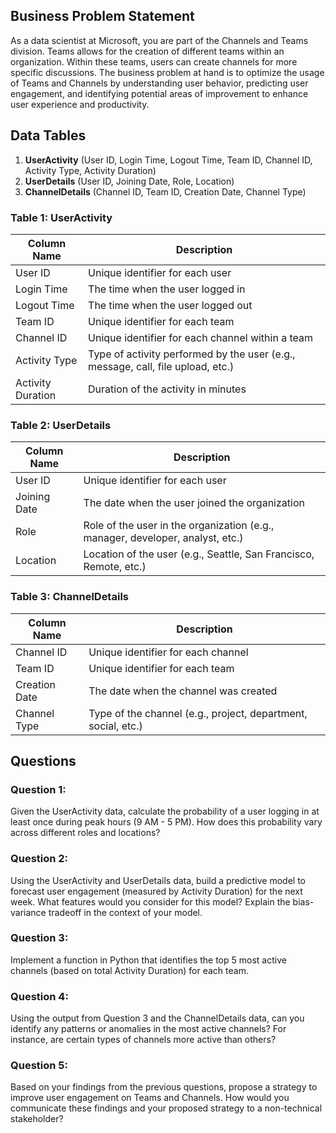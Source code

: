 ## **Business Problem Statement**

As a data scientist at Microsoft, you are part of the Channels and Teams division. Teams allows for the creation of different teams within an organization. Within these teams, users can create channels for more specific discussions. The business problem at hand is to optimize the usage of Teams and Channels by understanding user behavior, predicting user engagement, and identifying potential areas of improvement to enhance user experience and productivity.

## **Data Tables**

1. **UserActivity** (User ID, Login Time, Logout Time, Team ID, Channel ID, Activity Type, Activity Duration)
2. **UserDetails** (User ID, Joining Date, Role, Location)
3. **ChannelDetails** (Channel ID, Team ID, Creation Date, Channel Type)


### **Table 1: UserActivity**

| Column Name | Description |
|-------------|-------------|
| User ID | Unique identifier for each user |
| Login Time | The time when the user logged in |
| Logout Time | The time when the user logged out |
| Team ID | Unique identifier for each team |
| Channel ID | Unique identifier for each channel within a team |
| Activity Type | Type of activity performed by the user (e.g., message, call, file upload, etc.) |
| Activity Duration | Duration of the activity in minutes |

### **Table 2: UserDetails**

| Column Name | Description |
|-------------|-------------|
| User ID | Unique identifier for each user |
| Joining Date | The date when the user joined the organization |
| Role | Role of the user in the organization (e.g., manager, developer, analyst, etc.) |
| Location | Location of the user (e.g., Seattle, San Francisco, Remote, etc.) |

### **Table 3: ChannelDetails**

| Column Name | Description |
|-------------|-------------|
| Channel ID | Unique identifier for each channel |
| Team ID | Unique identifier for each team |
| Creation Date | The date when the channel was created |
| Channel Type | Type of the channel (e.g., project, department, social, etc.) |

## **Questions**

### **Question 1:**
   Given the UserActivity data, calculate the probability of a user logging in at least once during peak hours (9 AM - 5 PM). How does this probability vary across different roles and locations? 

### **Question 2:** 
   Using the UserActivity and UserDetails data, build a predictive model to forecast user engagement (measured by Activity Duration) for the next week. What features would you consider for this model? Explain the bias-variance tradeoff in the context of your model.

### **Question 3:** 
   Implement a function in Python that identifies the top 5 most active channels (based on total Activity Duration) for each team.

###  **Question 4:** 
   Using the output from Question 3 and the ChannelDetails data, can you identify any patterns or anomalies in the most active channels? For instance, are certain types of channels more active than others?

### **Question 5:** 
   Based on your findings from the previous questions, propose a strategy to improve user engagement on Teams and Channels. How would you communicate these findings and your proposed strategy to a non-technical stakeholder?

